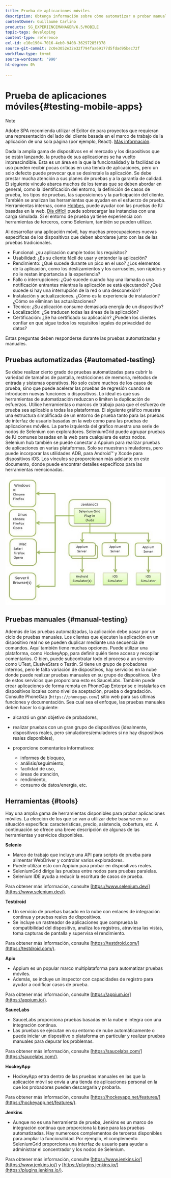 ```yaml
---
title: Prueba de aplicaciones móviles
description: Obtenga información sobre cómo automatizar o probar manualmente sus aplicaciones móviles con varias herramientas.
contentOwner: Guillaume Carlino
products: SG_EXPERIENCEMANAGER/6.5/MOBILE
topic-tags: developing
content-type: reference
exl-id: e10e1904-7016-4eb0-9408-36297285f378
source-git-commit: 2c0e3052e32e32f794faa69177d5fdad95bec72f
workflow-type: tm+mt
source-wordcount: '990'
ht-degree: 0%

---
```


# Prueba de aplicaciones móviles{#testing-mobile-apps}

>[!NOTE]
>
>Adobe SPA recomienda utilizar el Editor de para proyectos que requieran una representación del lado del cliente basada en el marco de trabajo de la aplicación de una sola página (por ejemplo, React). [Más información](/help/sites-developing/spa-overview.md).

Dada la amplia gama de dispositivos en el mercado y los dispositivos que se están lanzando, la prueba de sus aplicaciones se ha vuelto imprescindible. Esta es un área en la que la funcionalidad y la facilidad de uso pueden recibir pocas críticas en una tienda de aplicaciones, pero un solo defecto puede provocar que se desinstale la aplicación. Se debe prestar mucha atención a sus planes de pruebas y a la garantía de calidad. El siguiente vínculo abarca muchos de los temas que se deben abordar en general, como la identificación del entorno, la definición de casos de prueba, los tipos de pruebas, las suposiciones y la participación del cliente. También se analizan las herramientas que ayudan en el esfuerzo de prueba. Herramientas internas, como [Hobbes](/help/sites-developing/hobbes.md), puede ayudar con las pruebas de IU basadas en la web. [Día difícil](/help/sites-developing/tough-day.md) puede sobrecargar las instancias con una carga simulada. Si el entorno de prueba ya tiene experiencia con herramientas de terceros, como Selenium, también se pueden utilizar.

Al desarrollar una aplicación móvil, hay muchas preocupaciones nuevas específicas de los dispositivos que deben abordarse junto con las de las pruebas tradicionales.

* Funcional: ¿su aplicación cumple todos los requisitos?
* Usabilidad: ¿Es su cliente fácil de usar y entender la aplicación?
* Rendimiento: ¿Qué sucede durante un pico en el uso? ¿Los elementos de la aplicación, como los deslizamientos y los carruseles, son rápidos y no le restan importancia a la experiencia?
* Fallo o interrupciones: ¿Qué sucede cuando hay una llamada o una notificación entrantes mientras la aplicación se está ejecutando? ¿Qué sucede si hay una interrupción de la red o una desconexión?
* Instalación y actualizaciones. ¿Cómo es la experiencia de instalación? ¿Cómo se eliminan las actualizaciones?
* Técnico: ¿Su aplicación consume demasiada energía de un dispositivo?
* Localización: ¿Se traducen todas las áreas de la aplicación?
* Certificación: ¿Se ha certificado su aplicación? ¿Pueden los clientes confiar en que sigue todos los requisitos legales de privacidad de datos?

Estas preguntas deben responderse durante las pruebas automatizadas y manuales.

## Pruebas automatizadas {#automated-testing}

Se debe realizar cierto grado de pruebas automatizadas para cubrir la variedad de tamaños de pantalla, restricciones de memoria, métodos de entrada y sistemas operativos. No solo cubre muchos de los casos de prueba, sino que puede acelerar las pruebas de regresión cuando se introducen nuevas funciones o dispositivos. Lo ideal es que sus herramientas de automatización reduzcan o limiten la duplicación de esfuerzos. Utilice herramientas o marcos de trabajo para que el esfuerzo de prueba sea aplicable a todas las plataformas. El siguiente gráfico muestra una estructura simplificada de un entorno de prueba tanto para las pruebas de interfaz de usuario basadas en la web como para las pruebas de aplicaciones móviles. La parte izquierda del gráfico muestra una serie de nodos de Selenium con exploradores. SeleniumGrid puede agrupar pruebas de IU comunes basadas en la web para cualquiera de estos nodos. Selenium hub también se puede conectar a Appium para realizar pruebas de aplicaciones en varias plataformas. Solo se muestran simuladores, pero puede incorporar las utilidades ADB, para Android™ y Xcode para dispositivos iOS. Los vínculos se proporcionan más adelante en este documento, donde puede encontrar detalles específicos para las herramientas mencionadas.

![chlimage_1](assets/chlimage_1.jpeg)

## Pruebas manuales {#manual-testing}

Además de las pruebas automatizadas, la aplicación debe pasar por un ciclo de pruebas manuales. Los clientes que ejecuten la aplicación en un dispositivo real no se pueden duplicar mediante una secuencia de comandos. Aquí también tiene muchas opciones. Puede utilizar una plataforma, como HockeyApp, para definir quién tiene acceso y recopilar comentarios. O bien, puede subcontratar todo el proceso a un servicio como UTest, ElusiveStars o Testin. Si tiene un grupo de probadores internos, pero le falta variación de dispositivos, hay servicios en la nube donde puede realizar pruebas manuales en su grupo de dispositivos. Uno de estos servicios que proporciona esto es SauceLabs. También puede crear aplicaciones de forma remota en PhoneGap Enterprise e instalarlas en dispositivos locales como nivel de aceptación, prueba o degradación. Consulte PhoneGap (`https://phonegap.com/`) sitio web para sus últimas funciones y documentación. Sea cual sea el enfoque, las pruebas manuales deben hacer lo siguiente:

* alcanzó un gran objetivo de probadores,
* realizar pruebas con un gran grupo de dispositivos (idealmente, dispositivos reales, pero simuladores/emuladores si no hay dispositivos reales disponibles),
* proporcione comentarios informativos:

   * informes de bloqueo,
   * análisis/seguimiento,
   * facilidad de uso,
   * áreas de atención,
   * rendimiento,
   * consumo de datos/energía, etc.

## Herramientas {#tools}

Hay una amplia gama de herramientas disponibles para probar aplicaciones móviles. La elección de los que se van a utilizar debe basarse en su situación específica: características, precio, asistencia, cobertura, etc. A continuación se ofrece una breve descripción de algunas de las herramientas y servicios disponibles.

**Selenio**

* Marco de trabajo que incluye una API para scripts de prueba para alimentar WebDriver y controlar varios exploradores.
* Puede utilizar esto con Appium para probar en dispositivos reales.
* SeleniumGrid dirige las pruebas entre nodos para pruebas paralelas.
* Selenium IDE ayuda a reducir la escritura de casos de prueba.

Para obtener más información, consulte [https://www.selenium.dev/](https://www.selenium.dev/).

**Testdroid**

* Un servicio de pruebas basado en la nube con enlaces de integración continua y pruebas reales de dispositivos.
* Se incluye un rastreador de aplicaciones que comprueba la compatibilidad del dispositivo, analiza los registros, atraviesa las vistas, toma capturas de pantalla y supervisa el rendimiento.

Para obtener más información, consulte [https://testdroid.com/](https://testdroid.com/).

**Apio**

* Appium es un popular marco multiplataforma para automatizar pruebas móviles.
* Además, se incluye un inspector con capacidades de registro para ayudar a codificar casos de prueba.

Para obtener más información, consulte [https://appium.io/](https://appium.io/).

**SauceLabs**

* SauceLabs proporciona pruebas basadas en la nube e integra con una integración continua.
* Las pruebas se ejecutan en su entorno de nube automáticamente o puede iniciar un dispositivo o plataforma en particular y realizar pruebas manuales para depurar los problemas.

Para obtener más información, consulte [https://saucelabs.com/](https://saucelabs.com/).

<!-- **AppTestNow**

* An outsourcing service that tests your mobile apps.
* Included is a large pool of devices and offers a wide range of types of testing: performance, quality, functional, certification, localization, data consumption, and so on.

For more information, see [https://apptestnow.com/](https://apptestnow.com/). -->

**HockeyApp**

* HockeyApp entra dentro de las pruebas manuales en las que la aplicación móvil se envía a una tienda de aplicaciones personal en la que los probadores pueden descargarla y probarla.

Para obtener más información, consulte [https://hockeyapp.net/features/](https://hockeyapp.net/features/).

**Jenkins**

* Aunque no es una herramienta de prueba, Jenkins es un marco de integración continua que proporciona la base para las pruebas automatizadas. Hay numerosos complementos de terceros disponibles para ampliar la funcionalidad. Por ejemplo, el complemento SeleniumGrid proporciona una interfaz de usuario para ayudar a administrar el concentrador y los nodos de Selenium.

Para obtener más información, consulte [https://www.jenkins.io/](https://www.jenkins.io/) y [https://plugins.jenkins.io/](https://plugins.jenkins.io/).
